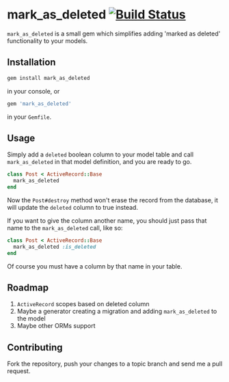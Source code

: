 # mark_as_deleted [![Build Status](https://secure.travis-ci.org/7even/mark_as_deleted.png)](http://travis-ci.org/7even/mark_as_deleted)

`mark_as_deleted` is a small gem which simplifies adding 'marked as deleted' functionality to your models.

## Installation

``` bash
gem install mark_as_deleted
```

in your console, or

``` ruby
gem 'mark_as_deleted'
```

in your `Gemfile`.

## Usage

Simply add a `deleted` boolean column to your model table and call `mark_as_deleted` in that model definition, and you are ready to go.

``` ruby
class Post < ActiveRecord::Base
  mark_as_deleted
end
```

Now the `Post#destroy` method won't erase the record from the database, it will update the `deleted` column to true instead.

If you want to give the column another name, you should just pass that name to the `mark_as_deleted` call, like so:

``` ruby
class Post < ActiveRecord::Base
  mark_as_deleted :is_deleted
end
```

Of course you must have a column by that name in your table.

## Roadmap

1. `ActiveRecord` scopes based on deleted column
2. Maybe a generator creating a migration and adding `mark_as_deleted` to the model
3. Maybe other ORMs support

## Contributing

Fork the repository, push your changes to a topic branch and send me a pull request.